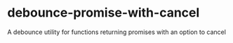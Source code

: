 # debounce-promise-with-cancel

A debounce utility for functions returning promises with an option to cancel
